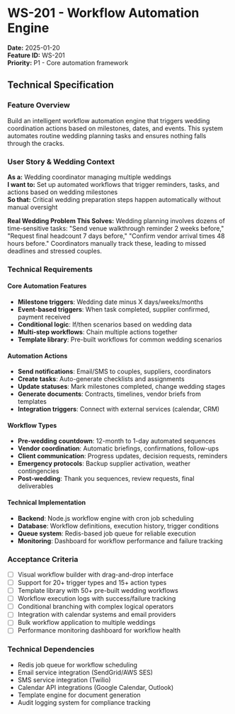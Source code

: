 # WS-201 - Workflow Automation Engine

**Date:** 2025-01-20  
**Feature ID:** WS-201  
**Priority:** P1 - Core automation framework  

## Technical Specification

### Feature Overview
Build an intelligent workflow automation engine that triggers wedding coordination actions based on milestones, dates, and events. This system automates routine wedding planning tasks and ensures nothing falls through the cracks.

### User Story & Wedding Context
**As a:** Wedding coordinator managing multiple weddings  
**I want to:** Set up automated workflows that trigger reminders, tasks, and actions based on wedding milestones  
**So that:** Critical wedding preparation steps happen automatically without manual oversight  

**Real Wedding Problem This Solves:**
Wedding planning involves dozens of time-sensitive tasks: "Send venue walkthrough reminder 2 weeks before," "Request final headcount 7 days before," "Confirm vendor arrival times 48 hours before." Coordinators manually track these, leading to missed deadlines and stressed couples.

### Technical Requirements

#### Core Automation Features
- **Milestone triggers**: Wedding date minus X days/weeks/months
- **Event-based triggers**: When task completed, supplier confirmed, payment received
- **Conditional logic**: If/then scenarios based on wedding data
- **Multi-step workflows**: Chain multiple actions together
- **Template library**: Pre-built workflows for common wedding scenarios

#### Automation Actions
- **Send notifications**: Email/SMS to couples, suppliers, coordinators
- **Create tasks**: Auto-generate checklists and assignments
- **Update statuses**: Mark milestones completed, change wedding stages
- **Generate documents**: Contracts, timelines, vendor briefs from templates
- **Integration triggers**: Connect with external services (calendar, CRM)

#### Workflow Types
- **Pre-wedding countdown**: 12-month to 1-day automated sequences
- **Vendor coordination**: Automatic briefings, confirmations, follow-ups
- **Client communication**: Progress updates, decision requests, reminders
- **Emergency protocols**: Backup supplier activation, weather contingencies
- **Post-wedding**: Thank you sequences, review requests, final deliverables

#### Technical Implementation
- **Backend**: Node.js workflow engine with cron job scheduling
- **Database**: Workflow definitions, execution history, trigger conditions
- **Queue system**: Redis-based job queue for reliable execution
- **Monitoring**: Dashboard for workflow performance and failure tracking

### Acceptance Criteria
- [ ] Visual workflow builder with drag-and-drop interface
- [ ] Support for 20+ trigger types and 15+ action types
- [ ] Template library with 50+ pre-built wedding workflows
- [ ] Workflow execution logs with success/failure tracking
- [ ] Conditional branching with complex logical operators
- [ ] Integration with calendar systems and email providers
- [ ] Bulk workflow application to multiple weddings
- [ ] Performance monitoring dashboard for workflow health

### Technical Dependencies
- Redis job queue for workflow scheduling
- Email service integration (SendGrid/AWS SES)
- SMS service integration (Twilio)
- Calendar API integrations (Google Calendar, Outlook)
- Template engine for document generation
- Audit logging system for compliance tracking